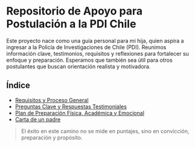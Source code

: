 # Repositorio de Apoyo para Postulación a la PDI Chile

Este proyecto nace como una guía personal para mi hija, quien aspira a ingresar a la Policía de Investigaciones de Chile (PDI). Reunimos información clave, testimonios, requisitos y reflexiones para fortalecer su enfoque y preparación. Esperamos que también sea útil para otros postulantes que buscan orientación realista y motivadora.

## Índice

- [Requisitos y Proceso General](proceso-postulacion.md)
- [Preguntas Clave y Respuestas Testimoniales](preguntas-testimonios.md)
- [Plan de Preparación Física, Académica y Emocional](plan-preparacion.md)
- [Carta de un padre](carta-padre.md)

> El éxito en este camino no se mide en puntajes, sino en convicción, preparación y propósito.
